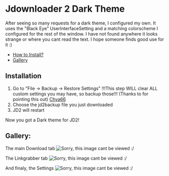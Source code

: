 # Jdownloader 2 Dark Theme
After seeing so many requests for a dark theme, I configured my own. 
It uses the "Black Eye" UserInterfaceSetting and a matching colorscheme I configured for the rest of the window. 
I have not found anywhere it looks strange or where you cant read the text. 
I hope someone finds good use for it :)

- [How to Install?](#installation)
- [Gallery](#gallery)


## Installation
1. Go to "File -> Backup -> Restore Settings" !!!This step WILL clear ALL custom settings you may have, so backup those!!! (Thanks to  for pointing this out) [Chya66](https://www.reddit.com/user/Chya66 "Chya66's Reddit")
2. Choose the jd2backup file you just downloaded
3. JD2 will restart

Now you got a Dark theme for JD2!

## Gallery:

The main Download tab
![Sorry, this image cant be viewed :/ ](https://github.com/Vinylwalk3r/Jdownloader-2-Dark-Theme/blob/master/images/Download.JPG?)

The Linkgrabber tab
![Sorry, this image cant be viewed :/ ](https://github.com/Vinylwalk3r/Jdownloader-2-Dark-Theme/blob/master/images/Linkgrabber.JPG?)

And finaly, the Settings
![Sorry, this image cant be viewed :/ ](https://github.com/Vinylwalk3r/Jdownloader-2-Dark-Theme/blob/master/images/SettingsTab.JPG?)




